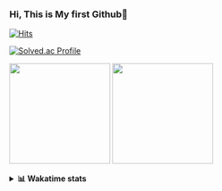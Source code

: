 ### Hi, This is My first Github👋
[![Hits](https://hits.seeyoufarm.com/api/count/incr/badge.svg?url=https%3A%2F%2Fgithub.com%2FJonghyun-Park1027&count_bg=%2379C83D&title_bg=%23555555&icon=&icon_color=%23E7E7E7&title=hits&edge_flat=false)](https://hits.seeyoufarm.com)
<br>

[![Solved.ac Profile](http://mazassumnida.wtf/api/v2/generate_badge?boj=ppjjhh1027)](https://solved.ac/ppjjhh1027/)

<p>
  <img height="180em" src="https://github-readme-stats-eight-rho-29.vercel.app/api?username=Jonghyun-Park1027&show_icons=true&include_all_commits=true&bg_color=30,e96443,904e95&title_color=fff&text_color=fff">
  <img height="180em" src="https://github-readme-stats-eight-rho-29.vercel.app/api/top-langs/?username=Jonghyun-Park1027&layout=compact&bg_color=30,e96443,904e95&title_color=fff&text_color=fff">


</p>
<details>
<summary><b>📊 Wakatime stats</b><br></summary>
<div>
<hr/>




<!--START_SECTION:waka-->
![Code Time](http://img.shields.io/badge/Code%20Time-91%20hrs%2048%20mins-blue)

![Profile Views](http://img.shields.io/badge/Profile%20Views-0-blue)

**🐱 My GitHub Data** 

> 🏆 85 Contributions in the Year 2023
 > 
> 📦 67.6 kB Used in GitHub's Storage 
 > 
> 🚫 Not Opted to Hire
 > 
> 📜 9 Public Repositories 
 > 
> 🔑 5 Private Repositories  
 > 
**I'm an Early 🐤** 

```text
🌞 Morning    20 commits     ███░░░░░░░░░░░░░░░░░░░░░░   14.49% 
🌆 Daytime    78 commits     ██████████████░░░░░░░░░░░   56.52% 
🌃 Evening    34 commits     ██████░░░░░░░░░░░░░░░░░░░   24.64% 
🌙 Night      6 commits      █░░░░░░░░░░░░░░░░░░░░░░░░   4.35%

```
📅 **I'm Most Productive on Sunday** 

```text
Monday       10 commits     █░░░░░░░░░░░░░░░░░░░░░░░░   7.25% 
Tuesday      8 commits      █░░░░░░░░░░░░░░░░░░░░░░░░   5.8% 
Wednesday    6 commits      █░░░░░░░░░░░░░░░░░░░░░░░░   4.35% 
Thursday     6 commits      █░░░░░░░░░░░░░░░░░░░░░░░░   4.35% 
Friday       25 commits     ████░░░░░░░░░░░░░░░░░░░░░   18.12% 
Saturday     40 commits     ███████░░░░░░░░░░░░░░░░░░   28.99% 
Sunday       43 commits     ███████░░░░░░░░░░░░░░░░░░   31.16%

```


📊 **This Week I Spent My Time On** 

```text
⌚︎ Time Zone: Asia/Seoul

💬 Programming Languages: 
Python                   8 hrs 4 mins        ████████████████████░░░░░   79.77% 
Jupyter                  1 hr 28 mins        ███░░░░░░░░░░░░░░░░░░░░░░   14.5% 
CSV/TSV                  20 mins             ░░░░░░░░░░░░░░░░░░░░░░░░░   3.43% 
Markdown                 13 mins             ░░░░░░░░░░░░░░░░░░░░░░░░░   2.3%

🔥 Editors: 
PyCharm                  10 hrs 7 mins       █████████████████████████   100.0%

🐱‍💻 Projects: 
new_codingtest           7 hrs 2 mins        █████████████████░░░░░░░░   69.64% 
vision                   1 hr 17 mins        ███░░░░░░░░░░░░░░░░░░░░░░   12.8% 
English_study_Program    46 mins             ██░░░░░░░░░░░░░░░░░░░░░░░   7.68% 
논문 모델작성                  45 mins             █░░░░░░░░░░░░░░░░░░░░░░░░   7.47% 
Unknown Project          11 mins             ░░░░░░░░░░░░░░░░░░░░░░░░░   1.93%

💻 Operating System: 
Windows                  10 hrs 7 mins       █████████████████████████   100.0%

```

**I Mostly Code in Jupyter Notebook** 

```text
Jupyter Notebook         6 repos             ███████████████░░░░░░░░░░   60.0% 
Python                   2 repos             █████░░░░░░░░░░░░░░░░░░░░   20.0% 
HTML                     1 repo              ██░░░░░░░░░░░░░░░░░░░░░░░   10.0% 
R                        1 repo              ██░░░░░░░░░░░░░░░░░░░░░░░   10.0%

```



 Last Updated on 28/01/2023 18:35:59 UTC
<!--END_SECTION:waka-->
</details>



